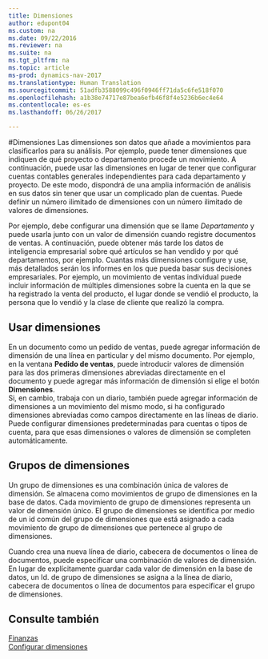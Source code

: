```yaml
---
title: Dimensiones
author: edupont04
ms.custom: na
ms.date: 09/22/2016
ms.reviewer: na
ms.suite: na
ms.tgt_pltfrm: na
ms.topic: article
ms-prod: dynamics-nav-2017
ms.translationtype: Human Translation
ms.sourcegitcommit: 51adfb3588099c496f0946ff71da5c6fe518f070
ms.openlocfilehash: a1b38e74717e87bea6efb46f8f4e5236b6ec4e64
ms.contentlocale: es-es
ms.lasthandoff: 06/26/2017

---
```


#<a name="dimensions"></a>Dimensiones
Las dimensiones son datos que añade a movimientos para clasificarlos para su análisis. Por ejemplo, puede tener dimensiones que indiquen de qué proyecto o departamento procede un movimiento.
A continuación, puede usar las dimensiones en lugar de tener que configurar cuentas contables generales independientes para cada departamento y proyecto. De este modo, dispondrá de una amplia información de análisis en sus datos sin tener que usar un complicado plan de cuentas.
Puede definir un número ilimitado de dimensiones con un número ilimitado de valores de dimensiones.  

Por ejemplo, debe configurar una dimensión que se llame *Departamento* y puede usarla junto con un valor de dimensión cuando registre documentos de ventas. A continuación, puede obtener más tarde los datos de inteligencia empresarial sobre qué artículos se han vendido y por qué departamentos, por ejemplo.
Cuantas más dimensiones configure y use, más detallados serán los informes en los que pueda basar sus decisiones empresariales. Por ejemplo, un movimiento de ventas individual puede incluir información de múltiples dimensiones sobre la cuenta en la que se ha registrado la venta del producto, el lugar donde se vendió el producto, la persona que lo vendió y la clase de cliente que realizó la compra.  

## <a name="using-dimensions"></a>Usar dimensiones
En un documento como un pedido de ventas, puede agregar información de dimensión de una línea en particular y del mismo documento. Por ejemplo, en la ventana **Pedido de ventas**, puede introducir valores de dimensión para las dos primeras dimensiones abreviadas directamente en el documento y puede agregar más información de dimensión si elige el botón **Dimensiones**.  
Si, en cambio, trabaja con un diario, también puede agregar información de dimensiones a un movimiento del mismo modo, si ha configurado dimensiones abreviadas como campos directamente en las líneas de diario.  
Puede configurar dimensiones predeterminadas para cuentas o tipos de cuenta, para que esas dimensiones o valores de dimensión se completen automáticamente.  

## <a name="dimension-sets"></a>Grupos de dimensiones
Un grupo de dimensiones es una combinación única de valores de dimensión. Se almacena como movimientos de grupo de dimensiones en la base de datos. Cada movimiento de grupo de dimensiones representa un valor de dimensión único. El grupo de dimensiones se identifica por medio de un id común del grupo de dimensiones que está asignado a cada movimiento de grupo de dimensiones que pertenece al grupo de dimensiones.  

Cuando crea una nueva línea de diario, cabecera de documentos o línea de documentos, puede especificar una combinación de valores de dimensión. En lugar de explícitamente guardar cada valor de dimensión en la base de datos, un Id. de grupo de dimensiones se asigna a la línea de diario, cabecera de documentos o línea de documentos para especificar el grupo de dimensiones.  

## <a name="see-also"></a>Consulte también
[Finanzas](finance-setup.md)  
[Configurar dimensiones](finance-setup-setup-dimensions.md)  

